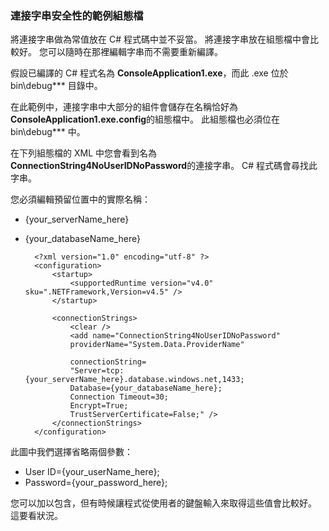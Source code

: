 
<!--
includes/sql-database-include-connection-string-40-config.md

Latest Freshness check:  2015-09-04 , GeneMi.

## Connection string
-->


### <a name="example-config-file-for-connection-string-security"></a>連接字串安全性的範例組態檔
將連接字串做為常值放在 C# 程式碼中並不妥當。 將連接字串放在組態檔中會比較好。 您可以隨時在那裡編輯字串而不需要重新編譯。

假設已編譯的 C# 程式名為 **ConsoleApplication1.exe**，而此 .exe 位於 bin\debug*\** 目錄中。

在此範例中，連接字串中大部分的組件會儲存在名稱恰好為 **ConsoleApplication1.exe.config**的組態檔中。 此組態檔也必須位在 bin\debug*\** 中。

在下列組態檔的 XML 中您會看到名為 **ConnectionString4NoUserIDNoPassword**的連接字串。 C# 程式碼會尋找此字串。

您必須編輯預留位置中的實際名稱：

* {your_serverName_here}
* {your_databaseName_here}

        <?xml version="1.0" encoding="utf-8" ?>
        <configuration>
            <startup> 
                <supportedRuntime version="v4.0" sku=".NETFramework,Version=v4.5" />
            </startup>

            <connectionStrings>
                <clear />
                <add name="ConnectionString4NoUserIDNoPassword"
                providerName="System.Data.ProviderName"

                connectionString=
                "Server=tcp:{your_serverName_here}.database.windows.net,1433;
                Database={your_databaseName_here};
                Connection Timeout=30;
                Encrypt=True;
                TrustServerCertificate=False;" />
            </connectionStrings>
        </configuration>



此圖中我們選擇省略兩個參數：

* User ID={your_userName_here};
* Password={your_password_here};

您可以加以包含，但有時候讓程式從使用者的鍵盤輸入來取得這些值會比較好。 這要看狀況。

<!--
These three includes/ files are a sequenced set, but you can pick and choose:

includes/sql-database-include-connection-string-20-portalshots.md
includes/sql-database-include-connection-string-30-compare.md
includes/sql-database-include-connection-string-40-config.md
-->


<!--HONumber=Jan17_HO3-->


